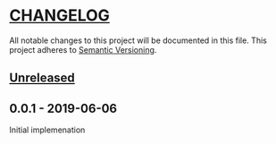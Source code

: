 # [CHANGELOG](http://keepachangelog.com/)
All notable changes to this project will be documented in this file.
This project adheres to [Semantic Versioning](http://semver.org/).

## [Unreleased][unreleased]


## 0.0.1 - 2019-06-06
Initial implemenation


[unreleased]: https://github.com/ajgarlag/AjglBreakpointTwigExtension/compare/0.0.1...master
